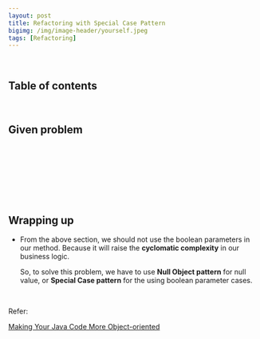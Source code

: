 ```yaml
---
layout: post
title: Refactoring with Special Case Pattern
bigimg: /img/image-header/yourself.jpeg
tags: [Refactoring]
---
```





<br>

## Table of contents





<br>

## Given problem






<br>

## 






<br>

## 





<br>

## Wrapping up

- From the above section, we should not use the boolean parameters in our method. Because it will raise the **cyclomatic complexity** in our business logic.

    So, to solve this problem, we have to use **Null Object pattern** for null value, or **Special Case pattern** for the using boolean parameter cases.

<br>

Refer:

[Making Your Java Code More Object-oriented](https://app.pluralsight.com/library/courses/object-oriented-java-code/table-of-contents)